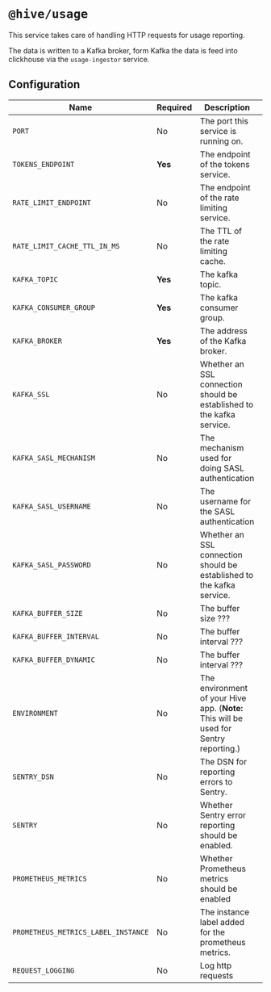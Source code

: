 # `@hive/usage`

This service takes care of handling HTTP requests for usage reporting.

The data is written to a Kafka broker, form Kafka the data is feed into clickhouse via the
`usage-ingestor` service.

## Configuration

| Name                                | Required | Description                                                                           | Example Value                                        |
| ----------------------------------- | -------- | ------------------------------------------------------------------------------------- | ---------------------------------------------------- |
| `PORT`                              | No       | The port this service is running on.                                                  | `4001`                                               |
| `TOKENS_ENDPOINT`                   | **Yes**  | The endpoint of the tokens service.                                                   | `http://127.0.0.1:6001`                              |
| `RATE_LIMIT_ENDPOINT`               | No       | The endpoint of the rate limiting service.                                            | `http://127.0.0.1:4012`                              |
| `RATE_LIMIT_CACHE_TTL_IN_MS`        | No       | The TTL of the rate limiting cache.                                                   | `30000`                                              |
| `KAFKA_TOPIC`                       | **Yes**  | The kafka topic.                                                                      | `usage_reports_v2`                                   |
| `KAFKA_CONSUMER_GROUP`              | **Yes**  | The kafka consumer group.                                                             | `usage_reports_v2`                                   |
| `KAFKA_BROKER`                      | **Yes**  | The address of the Kafka broker.                                                      | `127.0.0.1:29092`                                    |
| `KAFKA_SSL`                         | No       | Whether an SSL connection should be established to the kafka service.                 | `1` (enabled) or `0` (disabled)                      |
| `KAFKA_SASL_MECHANISM`              | No       | The mechanism used for doing SASL authentication                                      | `plain` or `scram-sha-256` or `scram-sha-512`        |
| `KAFKA_SASL_USERNAME`               | No       | The username for the SASL authentication                                              | `letmein`                                            |
| `KAFKA_SASL_PASSWORD`               | No       | Whether an SSL connection should be established to the kafka service.                 | `letmein`                                            |
| `KAFKA_BUFFER_SIZE`                 | No       | The buffer size ???                                                                   | `12`                                                 |
| `KAFKA_BUFFER_INTERVAL`             | No       | The buffer interval ???                                                               | `1`                                                  |
| `KAFKA_BUFFER_DYNAMIC`              | No       | The buffer interval ???                                                               | `1`                                                  |
| `ENVIRONMENT`                       | No       | The environment of your Hive app. (**Note:** This will be used for Sentry reporting.) | `staging`                                            |
| `SENTRY_DSN`                        | No       | The DSN for reporting errors to Sentry.                                               | `https://dooobars@o557896.ingest.sentry.io/12121212` |
| `SENTRY`                            | No       | Whether Sentry error reporting should be enabled.                                     | `1` (enabled) or `0` (disabled)                      |
| `PROMETHEUS_METRICS`                | No       | Whether Prometheus metrics should be enabled                                          | `1` (enabled) or `0` (disabled)                      |
| `PROMETHEUS_METRICS_LABEL_INSTANCE` | No       | The instance label added for the prometheus metrics.                                  | `usage-service`                                      |
| `REQUEST_LOGGING`                   | No       | Log http requests                                                                     | `1` (enabled) or `0` (disabled)                      |
